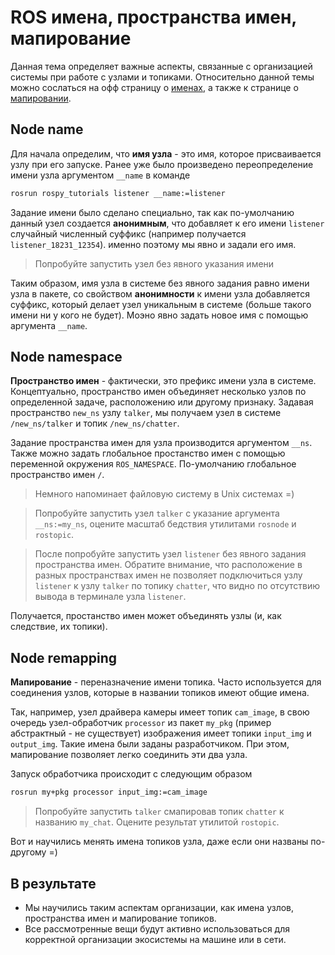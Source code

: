 # ROS имена, пространства имен, мапирование

Данная тема определяет важные аспекты, связанные с организацией системы при работе с узлами и топиками. Относительно данной темы можно сослаться на офф страницу о [именах](http://wiki.ros.org/Names), а также к странице о [мапировании](http://wiki.ros.org/Remapping%20Arguments).

## Node name

Для начала определим, что __имя узла__ - это имя, которое присваивается узлу при его запуске. Ранее уже было произведено переопределение имени узла аргументом `__name` в команде
```bash
rosrun rospy_tutorials listener __name:=listener
```

Задание имени было сделано специально, так как по-умолчанию данный узел создается __анонимным__, что добавляет к его имени `listener` случайный численный суффикс (например получается `listener_18231_12354`). именно поэтому мы явно и задали его имя.

> Попробуйте запустить узел без явного указания имени

Таким образом, имя узла в системе без явного задания равно имени узла в пакете, со свойством __анонимности__ к имени узла добавляется суффикс, который делает узел уникальным в системе (больше такого имени ни у кого не будет). Моэно явно задать новое имя с помощью аргумента `__name`.

## Node namespace

__Пространство имен__ - фактически, это префикс имени узла в системе. Концептуально, пространство имен объединяет несколько узлов по определенной задаче, расположению или другому признаку. Задавая пространство `new_ns` узлу `talker`, мы получаем узел в системе `/new_ns/talker` и топик `/new_ns/chatter`.

Задание пространства имен для узла производится аргументом `__ns`. Также можно задать глобальное простанство имен с помощью переменной окружения `ROS_NAMESPACE`. По-умолчанию глобальное пространство имен `/`.

> Немного напоминает файловую систему в Unix системах =)

> Попробуйте запустить узел `talker` с указание аргумента `__ns:=my_ns`, оцените масштаб бедствия утилитами `rosnode` и `rostopic`.

> После попробуйте запустить узел `listener` без явного задания пространства имен. Обратите внимание, что расположение в разных пространствах имен не позволяет подключиться узлу `listener` к узлу `talker` по топику `chatter`, что видно по отсутствию вывода в терминале узла `listener`.

Получается, простанство имен может объединять узлы (и, как следствие, их топики).

## Node remapping

__Мапирование__ - переназначение имени топика. Часто используется для соединения узлов, которые в названии топиков имеют общие имена.

Так, например, узел драйвера камеры имеет топик `cam_image`, в свою очередь узел-обработчик `processor` из пакет `my_pkg` (пример абстрактный - не существует) изображения имеет топики `input_img` и `output_img`. Такие имена были заданы разработчиком. При этом, мапирование позволяет легко соединить эти два узла.

Запуск обработчика происходит с следующим образом
```bash
rosrun my+pkg processor input_img:=cam_image
```

> Попробуйте запустить `talker` смапировав топик `chatter` к названию `my_chat`. Оцените результат утилитой `rostopic`.

Вот и научились менять имена топиков узла, даже если они названы по-другому =)

## В результате

- Мы научились таким аспектам организации, как имена узлов, пространства имен и мапирование топиков.
- Все рассмотренные вещи будут активно использоваться для корректной организации экосистемы на машине или в сети.